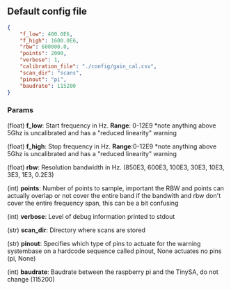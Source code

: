## Default config file

```json
{
    "f_low": 400.0E6,
    "f_high": 1600.0E6,
    "rbw": 600000.0,
    "points": 2000,
    "verbose": 1,
    "calibration_file": "./config/gain_cal.csv",
    "scan_dir": "scans",
    "pinout": "pi",
    "baudrate": 115200
}
```

### Params
(float) **f_low**: Start frequency in Hz. **Range**: 0-12E9 *note anything above 5Ghz is uncalibrated and has a "reduced linearity" warning

(float) **f_high**: Stop frequency in Hz.  **Range**:0-12E9 *note anything above 5Ghz is uncalibrated and has a "reduced linearity" warning

(float) **rbw**: Resolution bandwidth in Hz. (850E3, 600E3, 100E3, 30E3, 10E3, 3E3, 1E3, 0.2E3)

(int) **points**: Number of points to sample, important the RBW and points can actually overlap or not cover the entire band if the 
bandwith and rbw don't cover the entire frequency span, this can be a bit confusing 

(int) **verbose**: Level of debug information printed to stdout

(str) **scan_dir**: Directory where scans are stored

(str) **pinout**: Specifies which type of pins to actuate for the warning systembase on a hardcode sequence called pinout, 
None actuates no pins (pi, None)

(int) **baudrate**: Baudrate between the raspberry pi and the TinySA, do not change (115200)
